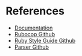 <!SLIDE bulleted>
# References

* [Documentation](http://rubocop.readthedocs.io/en/latest/)
* [Rubocop Github](https://github.com/bbatsov/rubocop)
* [Ruby Style Guide Github](https://github.com/bbatsov/ruby-style-guide)
* [Parser Github](https://github.com/whitequark/parser)
